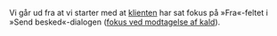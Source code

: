 Vi går ud fra at vi starter med at [klienten](Terminologi#klient) har sat
fokus på »Fra«-feltet i »Send besked«-dialogen
([fokus ved modtagelse af kald](Krav%3A-Fokus-ved-modtagelse-af-kald)).

